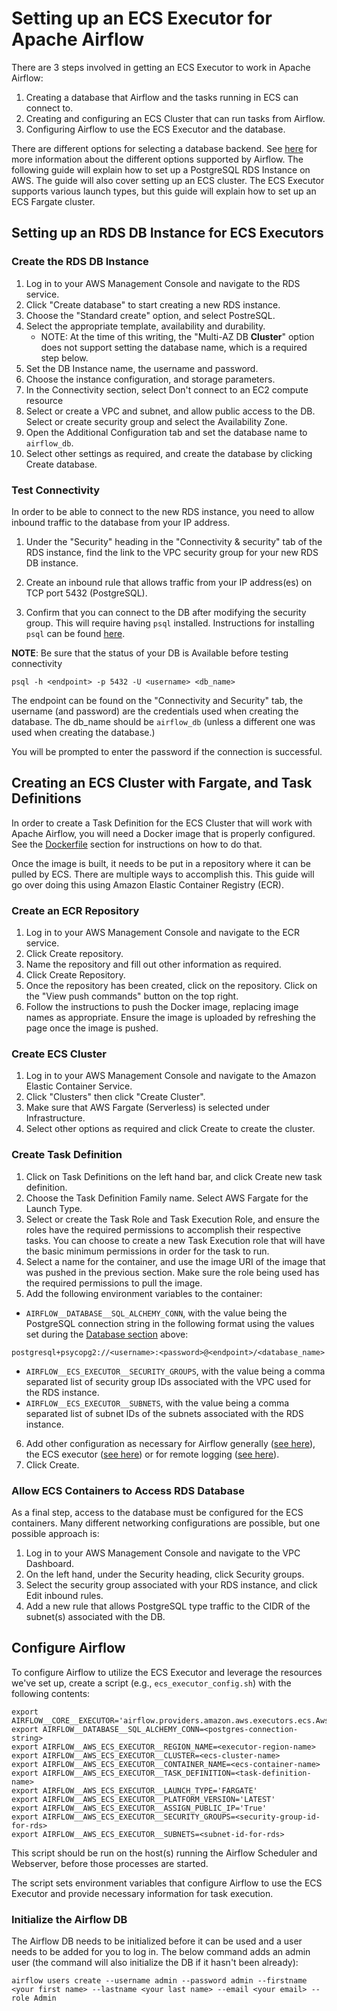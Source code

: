 <!--
 Licensed to the Apache Software Foundation (ASF) under one
 or more contributor license agreements.  See the NOTICE file
 distributed with this work for additional information
 regarding copyright ownership.  The ASF licenses this file
 to you under the Apache License, Version 2.0 (the
 "License"); you may not use this file except in compliance
 with the License.  You may obtain a copy of the License at

   http://www.apache.org/licenses/LICENSE-2.0

 Unless required by applicable law or agreed to in writing,
 software distributed under the License is distributed on an
 "AS IS" BASIS, WITHOUT WARRANTIES OR CONDITIONS OF ANY
 KIND, either express or implied.  See the License for the
 specific language governing permissions and limitations
 under the License.
 -->

# Setting up an ECS Executor for Apache Airflow

There are 3 steps involved in getting an ECS Executor to work in Apache Airflow:

1. Creating a database that Airflow and the tasks running in ECS can connect to.
2. Creating and configuring an ECS Cluster that can run tasks from Airflow.
3. Configuring Airflow to use the ECS Executor and the database.

There are different options for selecting a database backend. See [here](https://airflow.apache.org/docs/apache-airflow/stable/howto/set-up-database.html) for more information about the different options supported by Airflow. The following guide will explain how to set up a PostgreSQL RDS Instance on AWS. The guide will also cover setting up an ECS cluster. The ECS Executor supports various launch types, but this guide will explain how to set up an ECS Fargate cluster.

## Setting up an RDS DB Instance for ECS Executors

### Create the RDS DB Instance

1. Log in to your AWS Management Console and navigate to the RDS service.
2. Click "Create database" to start creating a new RDS instance.
3. Choose the "Standard create" option, and select PostreSQL.
4. Select the appropriate template, availability and durability.
   - NOTE: At the time of this writing, the "Multi-AZ DB **Cluster**" option does not support setting the database name, which is a required step below.
5. Set the DB Instance name, the username and password.
7. Choose the instance configuration, and storage parameters.
8. In the Connectivity section, select Don't connect to an EC2 compute resource
9. Select or create a VPC and subnet, and allow public access to the DB. Select or create security group and select the Availability Zone.
10. Open the Additional Configuration tab and set the database name to `airflow_db`.
11. Select other settings as required, and create the database by clicking Create database.


### Test Connectivity

In order to be able to connect to the new RDS instance, you need to allow inbound traffic to the database from your IP address.


1. Under the "Security" heading in the "Connectivity & security" tab of the RDS instance, find the link to the VPC security group for your new RDS DB instance.
2. Create an inbound rule that allows traffic from your IP address(es) on TCP port 5432 (PostgreSQL).

3. Confirm that you can connect to the DB after modifying the security group. This will require having `psql` installed. Instructions for installing `psql` can be found [here](https://www.postgresql.org/download/).

**NOTE**: Be sure that the status of your DB is Available before testing connectivity

```
psql -h <endpoint> -p 5432 -U <username> <db_name>
```

The endpoint can be found on the "Connectivity and Security" tab, the username (and password) are the credentials used when creating the database.
The db_name should be `airflow_db` (unless a different one was used when creating the database.)

You will be prompted to enter the password if the connection is successful.


## Creating an ECS Cluster with Fargate, and Task Definitions

In order to create a Task Definition for the ECS Cluster that will work with Apache Airflow, you will need a Docker image that is properly configured. See the [Dockerfile](README.md#dockerfile-for-ecs-executor) section for instructions on how to do that.

Once the image is built, it needs to be put in a repository where it can be pulled by ECS. There are multiple ways to accomplish this. This guide will go over doing this using Amazon Elastic Container Registry (ECR).

### Create an ECR Repository

1. Log in to your AWS Management Console and navigate to the ECR service.
2. Click Create repository.
3. Name the repository and fill out other information as required.
4. Click Create Repository.
5. Once the repository has been created, click on the repository. Click on the "View push commands" button on the top right.
6. Follow the instructions to push the Docker image, replacing image names as appropriate. Ensure the image is uploaded by refreshing the page once the image is pushed.

### Create ECS Cluster

1. Log in to your AWS Management Console and navigate to the Amazon Elastic Container Service.
2. Click "Clusters" then click "Create Cluster".
3. Make sure that AWS Fargate (Serverless) is selected under Infrastructure.
4. Select other options as required and click Create to create the cluster.

### Create Task Definition

1. Click on Task Definitions on the left hand bar, and click Create new task definition.
2. Choose the Task Definition Family name. Select AWS Fargate for the Launch Type.
3. Select or create the Task Role and Task Execution Role, and ensure the roles have the required permissions to accomplish their respective tasks. You can choose to create a new Task Execution role that will have the basic minimum permissions in order for the task to run.
4. Select a name for the container, and use the image URI of the image that was pushed in the previous section. Make sure the role being used has the required permissions to pull the image.
5. Add the following environment variables to the container:

 - `AIRFLOW__DATABASE__SQL_ALCHEMY_CONN`, with the value being the PostgreSQL connection string in the following format using the values set during the [Database section](#create-the-rds-db-instance) above:

```
postgresql+psycopg2://<username>:<password>@<endpoint>/<database_name>
```

 - `AIRFLOW__ECS_EXECUTOR__SECURITY_GROUPS`, with the value being a comma separated list of security group IDs associated with the VPC used for the RDS instance.
 - `AIRFLOW__ECS_EXECUTOR__SUBNETS`, with the value being a comma separated list of subnet IDs of the subnets associated with the RDS instance.

6. Add other configuration as necessary for Airflow generally ([see here](https://airflow.apache.org/docs/apache-airflow/stable/configurations-ref.html)), the ECS executor ([see here](README.md#config-options)) or for remote logging ([see here](README.md#logging)).
7. Click Create.

### Allow ECS Containers to Access RDS Database

As a final step, access to the database must be configured for the ECS containers. Many different networking configurations are possible, but one possible approach is:

1. Log in to your AWS Management Console and navigate to the VPC Dashboard.
2. On the left hand, under the Security heading, click Security groups.
3. Select the security group associated with your RDS instance, and click Edit inbound rules.
4. Add a new rule that allows PostgreSQL type traffic to the CIDR of the subnet(s) associated with the DB.

## Configure Airflow

To configure Airflow to utilize the ECS Executor and leverage the resources we've set up, create a script (e.g., `ecs_executor_config.sh`) with the following contents:

```
export AIRFLOW__CORE__EXECUTOR='airflow.providers.amazon.aws.executors.ecs.AwsEcsExecutor'
export AIRFLOW__DATABASE__SQL_ALCHEMY_CONN=<postgres-connection-string>
export AIRFLOW__AWS_ECS_EXECUTOR__REGION_NAME=<executor-region-name>
export AIRFLOW__AWS_ECS_EXECUTOR__CLUSTER=<ecs-cluster-name>
export AIRFLOW__AWS_ECS_EXECUTOR__CONTAINER_NAME=<ecs-container-name>
export AIRFLOW__AWS_ECS_EXECUTOR__TASK_DEFINITION=<task-definition-name>
export AIRFLOW__AWS_ECS_EXECUTOR__LAUNCH_TYPE='FARGATE'
export AIRFLOW__AWS_ECS_EXECUTOR__PLATFORM_VERSION='LATEST'
export AIRFLOW__AWS_ECS_EXECUTOR__ASSIGN_PUBLIC_IP='True'
export AIRFLOW__AWS_ECS_EXECUTOR__SECURITY_GROUPS=<security-group-id-for-rds>
export AIRFLOW__AWS_ECS_EXECUTOR__SUBNETS=<subnet-id-for-rds>
```

This script should be run on the host(s) running the Airflow Scheduler and Webserver, before those processes are started.

The script sets environment variables that configure Airflow to use the ECS Executor and provide necessary information for task execution.

### Initialize the Airflow DB

The Airflow DB needs to be initialized before it can be used and a user needs to be added for you to log in. The below command adds an admin user (the command will also initialize the DB if it hasn't been already):

```
airflow users create --username admin --password admin --firstname <your first name> --lastname <your last name> --email <your email> --role Admin
```

